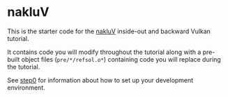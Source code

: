 # nakluV

This is the starter code for the [nakluV](http://naak.love) inside-out and backward Vulkan tutorial.

It contains code you will modify throughout the tutorial along with a pre-built object files (`pre/*/refsol.o*`) containing code you will replace during the tutorial.

See [step0](http://naak.love/step0/) for information about how to set up your development environment.
